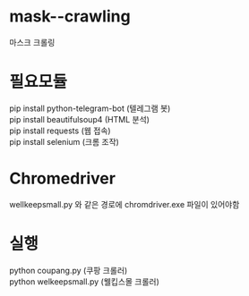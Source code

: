 # mask--crawling
마스크 크롤링  

# 필요모듈
pip install python-telegram-bot (텔레그램 봇)  
pip install beautifulsoup4 (HTML 분석)  
pip install requests (웹 접속)  
pip install selenium (크롬 조작)  

# Chromedriver
wellkeepsmall.py 와 같은 경로에 chromdriver.exe 파일이 있어야함

# 실행
python coupang.py (쿠팡 크롤러)  
python welkeepsmall.py (웰킵스몰 크롤러)  
